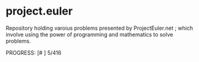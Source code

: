 project.euler
=============

Repository holding varoius problems presented by ProjectEuler.net ; which involve using the power of programming and mathematics to solve problems.

PROGRESS:
[#                                        ] 5/416
